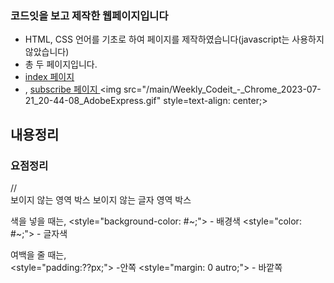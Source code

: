 ### 코드잇을 보고 제작한 웹페이지입니다

- HTML, CSS 언어를 기초로 하여 페이지를 제작하였습니다(javascript는 사용하지 않았습니다)
- 총 두 페이지입니다.
- <a href="heejung0413.github.io/codeit-newsletter/">index 페이지
- </a>, <a href="heejung0413.github.io/codeit-newsletter/subscribe.html"> subscribe 페이지 </a> 
<img src="/main/Weekly_Codeit_-_Chrome_2023-07-21_20-44-08_AdobeExpress.gif" style=text-align: center;>

## 내용정리 
<h3> 요점정리 </h3>
// <div></div> 보이지 않는 영역 박스 
<span></span> 보이지 않는 글자 영역 박스

색을 넣을 때는,
<style="background-color: #~;"> - 배경색
<style="color: #~;"> - 글자색

여백을 줄 때는,  
<style="padding:??px;"> -안쪽
<style="margin: 0 autro;"> - 바깥쪽
